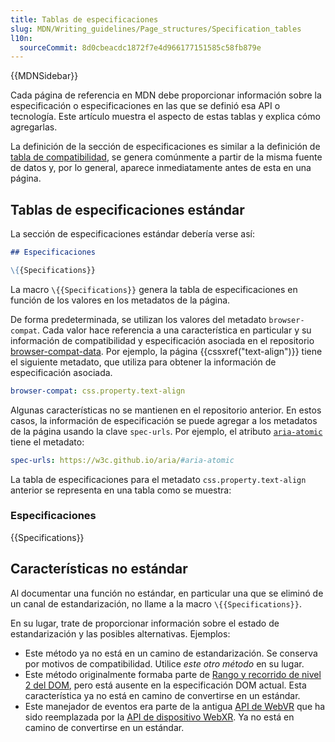 ```yaml
---
title: Tablas de especificaciones
slug: MDN/Writing_guidelines/Page_structures/Specification_tables
l10n:
  sourceCommit: 8d0cbeacdc1872f7e4d966177151585c58fb879e
---
```


{{MDNSidebar}}

Cada página de referencia en MDN debe proporcionar información sobre la especificación o especificaciones en las que se definió esa API o tecnología. Este artículo muestra el aspecto de estas tablas y explica cómo agregarlas.

La definición de la sección de especificaciones es similar a la definición de [tabla de compatibilidad](/es/docs/MDN/Writing_guidelines/Page_structures/Compatibility_tables), se genera comúnmente a partir de la misma fuente de datos y, por lo general, aparece inmediatamente antes de esta en una página.

## Tablas de especificaciones estándar

La sección de especificaciones estándar debería verse así:

```md
## Especificaciones

\{{Specifications}}
```

La macro `\{{Specifications}}` genera la tabla de especificaciones en función de los valores en los metadatos de la página.

De forma predeterminada, se utilizan los valores del metadato `browser-compat`.
Cada valor hace referencia a una característica en particular y su información de compatibilidad y especificación asociada en el repositorio [browser-compat-data](https://github.com/mdn/browser-compat-data).
Por ejemplo, la página {{cssxref("text-align")}} tiene el siguiente metadato, que utiliza para obtener la información de especificación asociada.

```yaml
browser-compat: css.property.text-align
```

Algunas características no se mantienen en el repositorio anterior.
En estos casos, la información de especificación se puede agregar a los metadatos de la página usando la clave `spec-urls`.
Por ejemplo, el atributo [`aria-atomic`](/es/docs/Web/Accessibility/ARIA/Attributes/aria-atomic) tiene el metadato:

```yaml
spec-urls: https://w3c.github.io/aria/#aria-atomic
```

La tabla de especificaciones para el metadato `css.property.text-align` anterior se representa en una tabla como se muestra:

### Especificaciones

{{Specifications}}

## Características no estándar

Al documentar una función no estándar, en particular una que se eliminó de un canal de estandarización, no llame a la macro `\{{Specifications}}`.

En su lugar, trate de proporcionar información sobre el estado de estandarización y las posibles alternativas. Ejemplos:

- Este método ya no está en un camino de estandarización. Se conserva por motivos de compatibilidad. Utilice _este otro método_ en su lugar.
- Este método originalmente formaba parte de [Rango y recorrido de nivel 2 del DOM](https://www.w3.org/TR/DOM-Level-2-Traversal-Range/), pero está ausente en la especificación DOM actual. Esta característica ya no está en camino de convertirse en un estándar.
- Este manejador de eventos era parte de la antigua [API de WebVR](https://immersive-web.github.io/webvr/spec/1.1/) que ha sido reemplazada por la [API de dispositivo WebXR](https://immersive-web.github.io/webxr/). Ya no está en camino de convertirse en un estándar.
